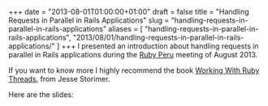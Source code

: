+++
date = "2013-08-01T01:00:00+01:00"
draft = false
title = "Handling Requests in Parallel in Rails Applications"
slug = "handling-requests-in-parallel-in-rails-applications"
aliases = [
	"handling-requests-in-parallel-in-rails-applications",
  "2013/08/01/handling-requests-in-parallel-in-rails-applications/"
]
+++
I presented an introduction about handling requests in parallel in Rails applications during the [Ruby Peru](http://ruby.pe/) meeting of August 2013.

If you want to know more I highly recommend the book [Working With Ruby Threads](http://www.jstorimer.com/products/working-with-ruby-threads), from Jesse Storimer.

Here are the slides:

<script async class="speakerdeck-embed" data-id="80742130dc690130414f7e23ed634b90" data-ratio="1.33333333333333" src="//speakerdeck.com/assets/embed.js"></script>
